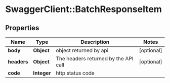 # SwaggerClient::BatchResponseItem

## Properties
Name | Type | Description | Notes
------------ | ------------- | ------------- | -------------
**body** | **Object** | object returned by api | [optional] 
**headers** | **Object** | The headers returned by the API call | [optional] 
**code** | **Integer** | http status code | 



